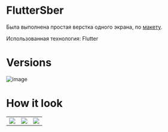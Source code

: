 # FlutterSber

Была выполнена простая верстка одного экрана, по <a href="https://www.figma.com/file/T53qEeDxWunzfRMuqRGvz9/Flutter.-Fall-2023?node-id=1%3A177&mode=dev">макету</a>.

Использованная технология: Flutter

# Versions

![image](https://github.com/n0ndescr1pt/FlutterSber/assets/112966572/9d068dd3-56e8-4a33-b854-a07eaf12b0e4)

# How it look
<table >
  <tr>
    <td><img src="https://github.com/n0ndescr1pt/FlutterSber/assets/112966572/f9d15d77-d8c3-463a-ae6b-e5a19fb4f6ac" /></td>
    <td><img src="https://github.com/n0ndescr1pt/FlutterSber/assets/112966572/73f3d1aa-755e-48fe-9140-4ba1d8909f3a"/></td>
    <td><img src="https://github.com/n0ndescr1pt/FlutterSber/assets/112966572/cf5f56bd-cf9f-41d8-b8bb-b51de3e84cb6"/></td>
  </tr>
</table>


